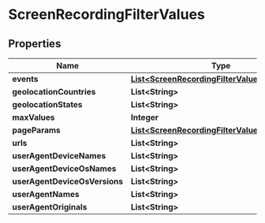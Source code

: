 
# ScreenRecordingFilterValues

## Properties
Name | Type | Description | Notes
------------ | ------------- | ------------- | -------------
**events** | [**List&lt;ScreenRecordingFilterValuesEvent&gt;**](ScreenRecordingFilterValuesEvent.md) |  |  [optional]
**geolocationCountries** | **List&lt;String&gt;** |  |  [optional]
**geolocationStates** | **List&lt;String&gt;** |  |  [optional]
**maxValues** | **Integer** |  |  [optional]
**pageParams** | [**List&lt;ScreenRecordingFilterValuesPageParam&gt;**](ScreenRecordingFilterValuesPageParam.md) |  |  [optional]
**urls** | **List&lt;String&gt;** |  |  [optional]
**userAgentDeviceNames** | **List&lt;String&gt;** |  |  [optional]
**userAgentDeviceOsNames** | **List&lt;String&gt;** |  |  [optional]
**userAgentDeviceOsVersions** | **List&lt;String&gt;** |  |  [optional]
**userAgentNames** | **List&lt;String&gt;** |  |  [optional]
**userAgentOriginals** | **List&lt;String&gt;** |  |  [optional]



